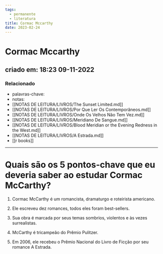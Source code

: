 ```yaml
---
tags:
  - permanente
  - literatura
title: Cormac Mccarthy
date: 2023-02-24
---
```

# Cormac Mccarthy
## criado em: 18:23 09-11-2022

### Relacionado
- palavras-chave: 
- notas: 
- [[NOTAS DE LEITURA/LIVROS/The Sunset Limited.md]]
- [[NOTAS DE LEITURA/LIVROS/Por Que Ler Os Contemporâneos.md]]
- [[NOTAS DE LEITURA/LIVROS/Onde Os Velhos Não Tem Vez.md]]
- [[NOTAS DE LEITURA/LIVROS/Meridiano De Sangue.md]]
- [[NOTAS DE LEITURA/LIVROS/Blood Meridian or the Evening Redness in the West.md]]
- [[NOTAS DE LEITURA/LIVROS/A Estrada.md]]
- [[r books]]
---
# Quais são os 5 pontos-chave que eu deveria saber ao estudar Cormac McCarthy?

1. Cormac McCarthy é um romancista, dramaturgo e roteirista americano.

2. Ele escreveu dez romances, todos eles foram best-sellers.

3. Sua obra é marcada por seus temas sombrios, violentos e às vezes surrealistas.

4. McCarthy é tricampeão do Prêmio Pulitzer.

5. Em 2006, ele recebeu o Prêmio Nacional do Livro de Ficção por seu romance A Estrada.

